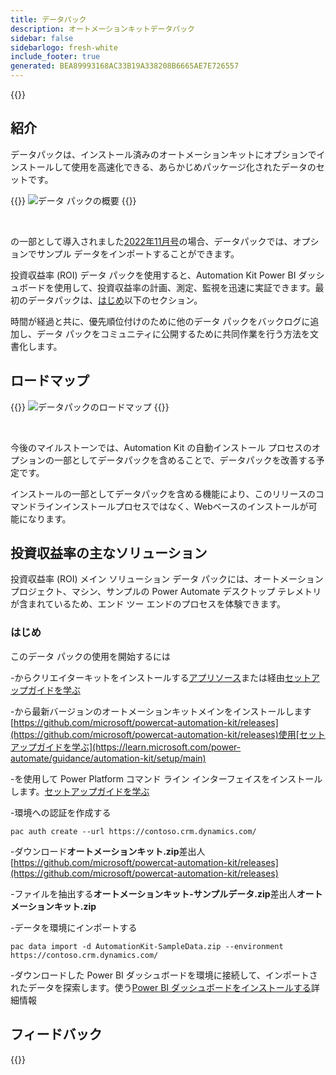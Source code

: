 ```yaml
---
title: データパック
description: オートメーションキットデータパック
sidebar: false
sidebarlogo: fresh-white
include_footer: true
generated: BEA89993168AC33B19A338208B6665AE7E726557
---
```


{{<toc>}}

## 紹介

データパックは、インストール済みのオートメーションキットにオプションでインストールして使用を高速化できる、あらかじめパッケージ化されたデータのセットです。

{{<border>}}
![データ パックの概要](https://powercat-automation-kit.azureedge.net/releases/november-2022/DataPacks.svg)
{{</border>}}

<br/>

の一部として導入されました[2022年11月号](/ja/releases/november-2022)の場合、データパックでは、オプションでサンプル データをインポートすることができます。

投資収益率 (ROI) データ パックを使用すると、Automation Kit Power BI ダッシュボードを使用して、投資収益率の計画、測定、監視を迅速に実証できます。最初のデータパックは、[はじめ](/ja#getting-started)以下のセクション。

時間が経過と共に、優先順位付けのために他のデータ パックをバックログに追加し、データ パックをコミュニティに公開するために共同作業を行う方法を文書化します。

## ロードマップ

{{<border>}}
![データパックのロードマップ](https://powercat-automation-kit.azureedge.net/releases/november-2022/DataPacks-WhatsNext.svg?v=1)
{{</border>}}

<br/>

今後のマイルストーンでは、Automation Kit の自動インストール プロセスのオプションの一部としてデータパックを含めることで、データパックを改善する予定です。

インストールの一部としてデータパックを含める機能により、このリリースのコマンドラインインストールプロセスではなく、Webベースのインストールが可能になります。

## 投資収益率の主なソリューション

投資収益率 (ROI) メイン ソリューション データ パックには、オートメーション プロジェクト、マシン、サンプルの Power Automate デスクトップ テレメトリが含まれているため、エンド ツー エンドのプロセスを体験できます。

### はじめ

このデータ パックの使用を開始するには

-からクリエイターキットをインストールする[アプリソース](https://appsource.microsoft.com/product/dynamics-365/microsoftpowercatarch.creatorkit1)または経由[セットアップガイドを学ぶ](https://learn.microsoft.com/power-platform/guidance/creator-kit/setup)

-から最新バージョンのオートメーションキットメインをインストールします[https://github.com/microsoft/powercat-automation-kit/releases](https://github.com/microsoft/powercat-automation-kit/releases)使用[セットアップガイドを学ぶ](https://learn.microsoft.com/power-automate/guidance/automation-kit/setup/main)

-を使用して Power Platform コマンド ライン インターフェイスをインストールします。[セットアップガイドを学ぶ](https://learn.microsoft.com/power-platform/developer/cli/introduction)

-環境への認証を作成する

```pwsh
pac auth create --url https://contoso.crm.dynamics.com/
```

-ダウンロード**オートメーションキット.zip**差出人[https://github.com/microsoft/powercat-automation-kit/releases](https://github.com/microsoft/powercat-automation-kit/releases)

-ファイルを抽出する**オートメーションキット-サンプルデータ.zip**差出人**オートメーションキット.zip**

-データを環境にインポートする

```pwsh
pac data import -d AutomationKit-SampleData.zip --environment https://contoso.crm.dynamics.com/ 
```

-ダウンロードした Power BI ダッシュボードを環境に接続して、インポートされたデータを探索します。使う[Power BI ダッシュボードをインストールする](/ja/get-started/install-powerbi-dashboard)詳細情報

## フィードバック

{{<questions name="/content/ja/features/datapacks.json" completed="フィードバックをお寄せいただきありがとうございます" shownavigationbuttons="false" locale="ja">}}
